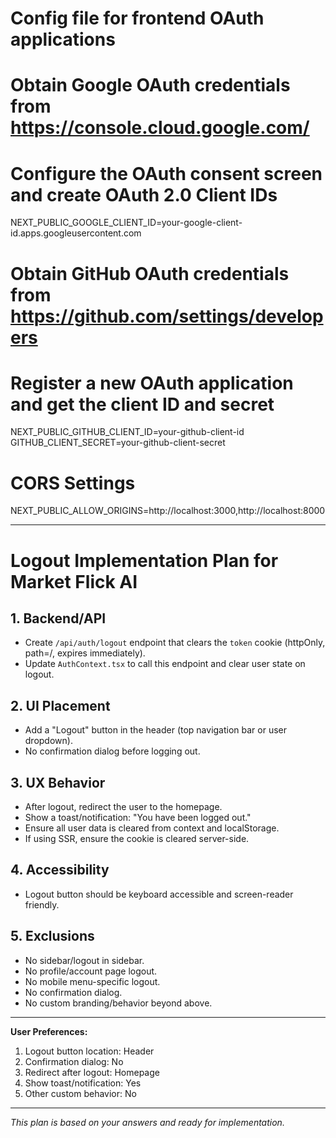 # Config file for frontend OAuth applications

# Obtain Google OAuth credentials from https://console.cloud.google.com/
# Configure the OAuth consent screen and create OAuth 2.0 Client IDs
NEXT_PUBLIC_GOOGLE_CLIENT_ID=your-google-client-id.apps.googleusercontent.com

# Obtain GitHub OAuth credentials from https://github.com/settings/developers
# Register a new OAuth application and get the client ID and secret
NEXT_PUBLIC_GITHUB_CLIENT_ID=your-github-client-id
GITHUB_CLIENT_SECRET=your-github-client-secret

# CORS Settings
NEXT_PUBLIC_ALLOW_ORIGINS=http://localhost:3000,http://localhost:8000

---

# Logout Implementation Plan for Market Flick AI

## 1. Backend/API
- Create `/api/auth/logout` endpoint that clears the `token` cookie (httpOnly, path=/, expires immediately).
- Update `AuthContext.tsx` to call this endpoint and clear user state on logout.

## 2. UI Placement
- Add a "Logout" button in the header (top navigation bar or user dropdown).
- No confirmation dialog before logging out.

## 3. UX Behavior
- After logout, redirect the user to the homepage.
- Show a toast/notification: "You have been logged out."
- Ensure all user data is cleared from context and localStorage.
- If using SSR, ensure the cookie is cleared server-side.

## 4. Accessibility
- Logout button should be keyboard accessible and screen-reader friendly.

## 5. Exclusions
- No sidebar/logout in sidebar.
- No profile/account page logout.
- No mobile menu-specific logout.
- No confirmation dialog.
- No custom branding/behavior beyond above.

---

**User Preferences:**
1. Logout button location: Header
2. Confirmation dialog: No
3. Redirect after logout: Homepage
4. Show toast/notification: Yes
5. Other custom behavior: No

---

*This plan is based on your answers and ready for implementation.*
